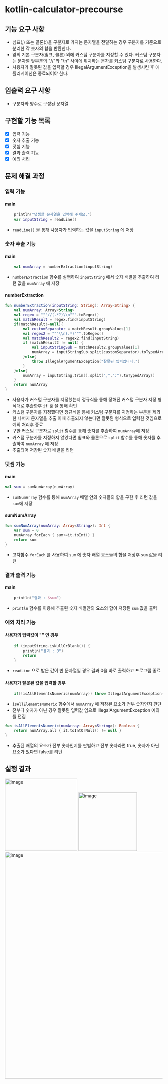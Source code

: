 # kotlin-calculator-precourse

## 기능 요구 사항

- 쉼표(,) 또는 콜론(:)을 구분자로 가지는 문자열을 전달하는 경우 구분자를 기준으로 분리한 각 숫자의 합을 반환한다.
- 앞의 기본 구분자(쉼표, 콜론) 외에 커스텀 구분자를 지정할 수 있다. 커스텀 구분자는 문자열 앞부분의 "//"와 "\n" 사이에 위치하는 문자를 커스텀 구분자로 사용한다.
- 사용자가 잘못된 값을 입력할 경우 IllegalArgumentException을 발생시킨 후 애플리케이션은 종료되어야 한다.

## 입출력 요구 사항

- 구분자와 양수로 구성된 문자열

## 구현할 기능 목록

- [x] 입력 기능
- [x] 숫자 추출 기능
- [x] 덧셈 기능
- [x] 결과 출력 기능
- [x] 예외 처리

## 문제 해결 과정

### 입력 기능

#### main

```kotlin
    println("덧셈할 문자열을 입력해 주세요.")
    var inputString = readLine()
```
- `readLine()` 을 통해 사용자가 입력하는 값을 `inputString` 에 저장

### 숫자 추출 기능

#### main

```kotlin
    val numArray = numberExtraction(inputString)
```
- `numberExtraction` 함수를 실행하여 `inputString` 에서 숫자 배열을 추출하여 리턴 값을 `numArray` 에 저장

#### numberExtraction

```kotlin
fun numberExtraction(inputString: String): Array<String> {
    val numArray: Array<String>
    val regex = """//(.*?)\\n""".toRegex()
    val matchResult = regex.find(inputString)
    if(matchResult!=null){
        val customSeparator = matchResult.groupValues[1]
        val regex2 = """\\n(.*)""".toRegex()
        val matchResult2 = regex2.find(inputString)
        if (matchResult2 != null) {
            val inputStringSub = matchResult2.groupValues[1]
            numArray = inputStringSub.split(customSeparator).toTypedArray()
        }else{
            throw IllegalArgumentException("잘못된 입력입니다.")
        }
    }else{
        numArray = inputString.trim().split(",",":").toTypedArray()
    }
    return numArray
}
```
- 사용자가 커스텀 구분자를 지정했는지 정규식을 통해 정해진 커스텀 구분자 지정 형식대로 추출한후 `if 문` 을 통해 확인
- 커스텀 구분자를 지정했다면 정규식을 통해 커스텀 구분자를 지정하는 부분을 제외한 나머지 문자열을 추출 이때 추출되지 않는다면 잘못된 형식으로 입력한 것임으로 예외 처리후 종료
- 구한 커스텀 구분자로 `split` 함수를 통해 숫자를 추출하여 `numArray`에 저장
- 커스텀 구분자를 지정하지 않았다면 쉼표와 콜론으로 `split` 함수를 통해 숫자를 추출하여 `numArray` 에 저장
- 추출되어 저장된 숫자 배열을 리턴

### 덧셈 기능

#### main

```kotlin
val sum = sumNumArray(numArray)
```
- `sumNumArray` 함수를 통해 `numArray` 배열 안의 숫자들의 합을 구한 후 리턴 값을 `sum`에 저장

#### sumNumArray

```kotlin
fun sumNumArray(numArray: Array<String>): Int {
    var sum = 0
    numArray.forEach { sum+=it.toInt() }
    return sum
}
```
- 고차함수 `forEach` 를 사용하여 `sum` 에 숫자 배열 요소들의 합을 저장후 `sum` 값을 리턴

### 결과 출력 기능

#### main
```kotlin
    println("결과 : $sum")
```
- `println` 함수를 이용해 추출된 숫자 배열안의 요소의 합이 저장된 `sum` 값을 출력

### 예외 처리 기능

#### 사용자의 입력값이 "" 인 경우

```kotlin
    if (inputString.isNullOrBlank()) {
        println("결과 : 0")
        return
    }
```
- `readLine` 으로 받은 값이 빈 문자열일 경우 결과 0을 바로 출력하고 프로그램 종료

#### 사용자가 잘못된 값을 입력할 경우

```kotlin
    if(!isAllElementsNumeric(numArray)) throw IllegalArgumentException("잘못된 입력입니다.")
```
- `isAllElementsNumeric` 함수에서 `numArray` 에 저장된 요소가 전부 숫자인지 판단
- 전부다 숫자가 아닌 경우 잘못된 입력값 임으로 IllegalArgumentException 예외를 던짐

```kotlin
fun isAllElementsNumeric(numArray: Array<String>): Boolean {
    return numArray.all { it.toIntOrNull() != null }
}
```
- 추출된 배열의 요소가 전부 숫자인지를 판별하고 전부 숫자라면 true, 숫자가 아닌 요소가 있다면 false를 리턴

## 실행 결과

<img width="231" alt="image" src="https://github.com/user-attachments/assets/5a37e261-be0b-4c4a-bcdd-b3e0d980219c">

<img width="187" alt="image" src="https://github.com/user-attachments/assets/9b1a15a3-fb32-42cc-97ed-1db69c449e7c">

<img width="724" alt="image" src="https://github.com/user-attachments/assets/27628252-167d-40ee-99c4-2d9e5c6d3995">
